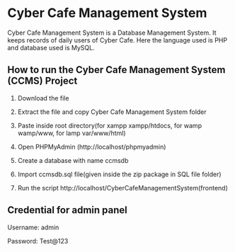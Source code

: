 # Cyber Cafe Management System

Cyber Cafe Management System is a Database Management System. It keeps records of daily users of Cyber Cafe.
Here the language used is PHP and database used is MySQL.

## How to run the Cyber Cafe Management System (CCMS) Project

1. Download the file

2. Extract the file and copy Cyber Cafe Management System folder

3. Paste inside root directory(for xampp xampp/htdocs, for wamp wamp/www, for lamp var/www/html)

4. Open PHPMyAdmin (http://localhost/phpmyadmin)

5. Create a database with name ccmsdb

6. Import ccmsdb.sql file(given inside the zip package in SQL file folder)

7. Run the script http://localhost/CyberCafeManagementSystem(frontend)

## Credential for admin panel

Username: admin

Password: Test@123
